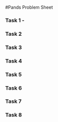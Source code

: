 #Pands Problem Sheet

### Task 1 - 

### Task 2

### Task 3

### Task 4

### Task 5

### Task 6

### Task 7

### Task 8
